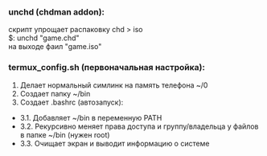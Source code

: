 ### unchd (chdman addon):
скрипт упрощает распаковку chd > iso\
$: unchd "game.chd"\
на выходе фаил "game.iso"
### termux_config.sh (первоначальная настройка):
1. Делает нормальный симлинк на память телефона ~/0
2. Создает папку ~/bin
3. Создает .bashrc (автозапуск):
- 3.1. Добавляет ~/bin в переменную PATH
- 3.2. Рекурсивно меняет права доступа и группу/владельца у файлов в папке ~/bin (нужен root)
- 3.3. Очищает экран и выводит информацию о системе
